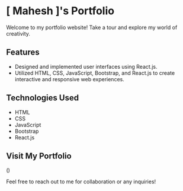 # [ Mahesh ]'s Portfolio

Welcome to my portfolio website! Take a tour and explore my world of creativity.

## Features
- Designed and implemented user interfaces using React.js.
- Utilized HTML, CSS, JavaScript, Bootstrap, and React.js to create interactive and responsive web experiences.

## Technologies Used
- HTML
- CSS
- JavaScript
- Bootstrap
- React.js

## Visit My Portfolio
()

Feel free to reach out to me for collaboration or any inquiries!
